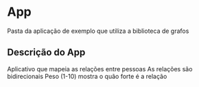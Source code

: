 # App
Pasta da aplicação de exemplo que utiliza a biblioteca de grafos

## Descrição do App
Aplicativo que mapeia as relações entre pessoas
As relações são bidirecionais
Peso (1-10) mostra o quão forte é a relação
